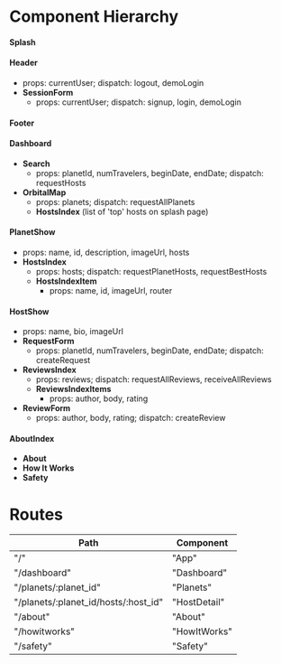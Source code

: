 Component Hierarchy
===================

#### Splash

#### Header
+ props: currentUser; dispatch: logout, demoLogin
+ **SessionForm**
  + props: currentUser; dispatch: signup, login, demoLogin

#### Footer

#### Dashboard
+ **Search**
  + props: planetId, numTravelers, beginDate, endDate; dispatch: requestHosts
+ **OrbitalMap**
  + props: planets; dispatch: requestAllPlanets
  + **HostsIndex** (list of 'top' hosts on splash page)

#### PlanetShow
+ props: name, id, description, imageUrl, hosts
+ **HostsIndex**
  + props: hosts; dispatch: requestPlanetHosts, requestBestHosts
  + **HostsIndexItem**
    + props: name, id, imageUrl, router

#### HostShow
+ props: name, bio, imageUrl
+ **RequestForm**
  + props: planetId, numTravelers, beginDate, endDate; dispatch: createRequest
+ **ReviewsIndex**
  + props: reviews; dispatch: requestAllReviews, receiveAllReviews
  + **ReviewsIndexItems**
    + props: author, body, rating
+ **ReviewForm**
  + props: author, body, rating; dispatch: createReview

#### AboutIndex
+ **About**
+ **How It Works**
+ **Safety**



Routes
======

| Path | Component |
|------|-----------|
| "/" | "App" |
| "/dashboard" | "Dashboard" |
| "/planets/:planet_id" | "Planets" |
| "/planets/:planet_id/hosts/:host_id" | "HostDetail" |
| "/about" | "About" |
| "/howitworks" | "HowItWorks" |
| "/safety" | "Safety" |
